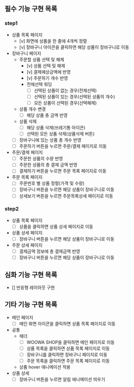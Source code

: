 ## 필수 기능 구현 목록

### step1

- 상품 목록 페이지
  - [v] 화면에 상품을 한 줄에 4개씩 정렬
  - [v] 장바구니 아이콘을 클릭하면 해당 상품이 장바구니로 이동
- 장바구니 페이지
  - 주문할 상품 선택 및 해제
    - [v] 상품 선택 및 해제
    - [v] 결제예상금액에 반영
    - [v] 주문하기 개수 반영
    - 전체선택 워딩
      - [ ] 선택된 상품이 없는 경우(전체선택)
      - [ ] 선택된 상품이 있는 경우(선택된 상품의 개수)
      - [ ] 모든 상품이 선택된 경우(선택해제)
  - 상품 개수 변경
    - [ ] 해당 상품 총 금액 반영
  - 상품 삭제
    - [ ] 해당 상품 삭제(쓰레기통 아이콘)
    - [ ] 선택된 모든 상품 삭제(상품삭제 버튼)
  - [ ] 장바구니에 있는 상품 총 개수 반영
  - [ ] 주문하기 버튼을 누르면 주문/결제 페이지로 이동
- 주문/결제 페이지
  - [ ] 주문한 상품의 수량 반영
  - [ ] 주문한 상품의 총 결제 금액 반영
  - [ ] 결제하기 버튼을 누르면 주문 목록 페이지로 이동
- 주문 목록 페이지
  - [ ] 주문번호 별 상품 정렬(가격 및 수량)
  - [ ] 장바구니 버튼을 누르면 해당 상품이 장바구니로 이동
  - [ ] 상세보기 버튼을 누르면 주문목록상세 페이지로 이동

### step2

- 상품 목록 페이지
  - [ ] 상품을 클릭하면 상품 상세 페이지로 이동
- 상품 상세 페이지
  - [ ] 장바구니 버튼을 누르면 해당 상품이 장바구니로 이동
- 주문 상세 페이지
  - [ ] 결제금액 정보에 총 결제금액 반영
  - [ ] 장바구니 버튼을 누르면 해당 상품이 장바구니로 이동

## 심화 기능 구현 목록

- [] 반응형 레이아웃 구현

## 기타 기능 구현 목록

- 메인 페이지
  - [ ] 메인 화면 아이콘을 클릭하면 상품 목록 페이지로 이동
- 공통
  - 헤더
    - [ ] WOOWA SHOP을 클릭하면 메인 페이지로 이동
    - [ ] 상품 목록을 클릭하면 상품 목록 페이지로 이동
    - [ ] 장바구니를 클릭하면 장바구니 페이지로 이동
    - [ ] 주문 목록을 클릭하면 주문 목록 페이지로 이동
  - 상품 hover 애니메이션 적용
- 상품 상세
  - [ ] 장바구니 버튼을 누르면 알림 애니메이션 띄우기
